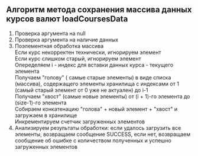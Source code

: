 ## Алгоритм метода сохранения массива данных курсов валют loadCoursesData

1. Проверка аргумента на null
2. Проверка аргумента на наличие данных
3. Поэлементная обработка массива <br>Если курс некорректен технически, игнорируем элемент<br>Если курс слишком старый,
   игнорируем элемент <br>Опеределяем i - индекс для вставки данных курса - текущего элемента <br>Получаем "голову" (
   самые старые
   элементы) в виде списка (массива), содержащего элементы хранилища с индексами от 1 (самый старый элемент от 0 уже не
   актуален) до i-1 <br>Получаем "хвост" (самые новые элементы) от (i + 1)-го элемента до (size-1)-го элемента<br>
   Собираем конкатенацию "голова" + новый элемент + "хвост" и загружаем в хранилище<br>Инкрементируем счетчик
   загруженных элементов
5. Анализируем результаты обработки: если удалось загрузить все элементы, возвращаем сообщение SUCCESS, если нет,
   возвращаем сообщение об ошибке с количеством полученных и успешно загруженных элементов 